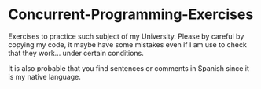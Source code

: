 # Concurrent-Programming-Exercises
Exercises to practice such subject of my University.
Please by careful by copying my code, it maybe have some mistakes even if I am use to check that they work... under certain conditions.

It is also probable that you find sentences or comments in Spanish since it is my native language. 
